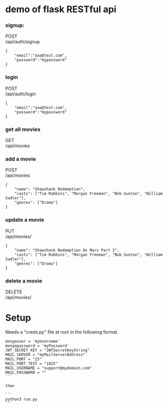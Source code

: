 # demo of flask RESTful api 

### signup:

POST  
/api/auth/signup  
```
{
    "email":"aaa@test.com",
    "password":"mypassword"
}
```

### login
POST  
/api/auth/login  
```
{
    "email":"aaa@test.com",
    "password":"mypassword"
}
```

### get all movies
GET  
/api/movies   

### add a movie

POST  
/api/movies  
```
{
    "name": "Shawshank Redemption",
    "casts": ["Tim Robbins", "Morgan Freeman", "Bob Gunton", "William Sadler"],
    "genres": ["Drama"]
}
```

### update a movie

PUT  
/api/movies/<id>  
```
{
    "name": "Shawshank Redemption On Mars Part 2",
    "casts": ["Tim Robbins", "Morgan Freeman", "Bob Gunton", "William Sadler"],
    "genres": ["Drama"]
}
```

### delete a movie

DELETE  
/api/movies/<id>  


### 


# Setup

Needs a "creds.py" file at root in the following format.

````
mongouser = 'myUsername'
mongopassword = 'myPassword'
JWT_SECRET_KEY = "JWTSecretKeyString"
MAIL_SERVER = "myMailServerAddress"
MAIL_PORT = "25"
MAIL_PORT_TEST = "1025"
MAIL_USERNAME = "support@mydomain.com"
MAIL_PASSWORD = ""
```

then

```
python3 run.py
```
